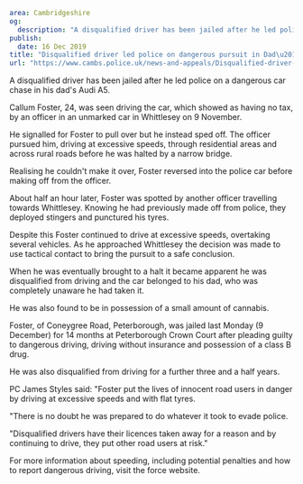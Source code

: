 ```yaml
area: Cambridgeshire
og:
  description: "A disqualified driver has been jailed after he led police on a dangerous car chase in his dad\u2019s Audi A5."
publish:
  date: 16 Dec 2019
title: "Disqualified driver led police on dangerous pursuit in Dad\u2019s Audi"
url: "https://www.cambs.police.uk/news-and-appeals/Disqualified-driver-led-police-dangerous-pursuit-Dad\u2019s-Audi"
```

A disqualified driver has been jailed after he led police on a dangerous car chase in his dad's Audi A5.

Callum Foster, 24, was seen driving the car, which showed as having no tax, by an officer in an unmarked car in Whittlesey on 9 November.

He signalled for Foster to pull over but he instead sped off. The officer pursued him, driving at excessive speeds, through residential areas and across rural roads before he was halted by a narrow bridge.

Realising he couldn't make it over, Foster reversed into the police car before making off from the officer.

About half an hour later, Foster was spotted by another officer travelling towards Whittlesey. Knowing he had previously made off from police, they deployed stingers and punctured his tyres.

Despite this Foster continued to drive at excessive speeds, overtaking several vehicles. As he approached Whittlesey the decision was made to use tactical contact to bring the pursuit to a safe conclusion.

When he was eventually brought to a halt it became apparent he was disqualified from driving and the car belonged to his dad, who was completely unaware he had taken it.

He was also found to be in possession of a small amount of cannabis.

Foster, of Coneygree Road, Peterborough, was jailed last Monday (9 December) for 14 months at Peterborough Crown Court after pleading guilty to dangerous driving, driving without insurance and possession of a class B drug.

He was also disqualified from driving for a further three and a half years.

PC James Styles said: "Foster put the lives of innocent road users in danger by driving at excessive speeds and with flat tyres.

"There is no doubt he was prepared to do whatever it took to evade police.

"Disqualified drivers have their licences taken away for a reason and by continuing to drive, they put other road users at risk."

For more information about speeding, including potential penalties and how to report dangerous driving, visit the force website.
